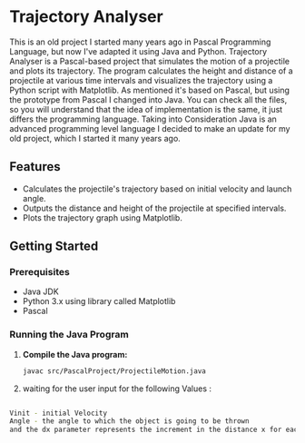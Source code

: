 # Trajectory Analyser

This is an old project I started many years ago in Pascal Programming Language, but now I've adapted it using Java and Python.
   Trajectory Analyser is a Pascal-based project that simulates the motion of a projectile and plots its trajectory. The program calculates the height and distance of a projectile at various time intervals and visualizes the trajectory using a Python script with Matplotlib. As mentioned it's based on Pascal, but using the prototype from Pascal I changed into Java. You can check all the files, so you will understand that the idea of implementation is the same, it just differs the programming language. Taking into Consideration Java is an advanced programming level language I decided to make an update for my old project, which I started it many years ago.

## Features

- Calculates the projectile's trajectory based on initial velocity and launch angle.
- Outputs the distance and height of the projectile at specified intervals.
- Plots the trajectory graph using Matplotlib.

## Getting Started

### Prerequisites

- Java JDK
- Python 3.x using library called Matplotlib
- Pascal

### Running the Java Program

1. **Compile the Java program:**
   ```bash
   javac src/PascalProject/ProjectileMotion.java

2. waiting for the user input for the following Values :

```bash

Vinit - initial Velocity
Angle - the angle to which the object is going to be thrown
and the dx parameter represents the increment in the distance x for each iteration of the loop. 
